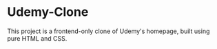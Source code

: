 # Udemy-Clone
This project is a frontend-only clone of Udemy's homepage, built using pure HTML and CSS.
